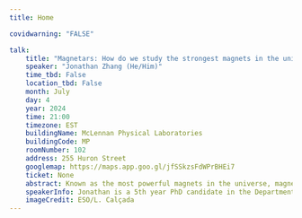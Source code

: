 ```yaml
---
title: Home

covidwarning: "FALSE"

talk:
    title: "Magnetars: How do we study the strongest magnets in the universe?"
    speaker: "Jonathan Zhang (He/Him)"
    time_tbd: False
    location_tbd: False
    month: July
    day: 4
    year: 2024
    time: 21:00
    timezone: EST
    buildingName: McLennan Physical Laboratories
    buildingCode: MP
    roomNumber: 102
    address: 255 Huron Street
    googlemap: https://maps.app.goo.gl/jfSSkzsFdWPrBHEi7
    ticket: None
    abstract: Known as the most powerful magnets in the universe, magnetars are one of the most mysterious objects in space. Formed after the death of a star, magnetars use these powerful magnetic fields to emit a wide range of signals that can be seen across the galaxy. Understanding these emission processes requires understanding physics over a wide range of sizes and strengths. In this talk, I will cover how we can simplify these physics to model magnetars in simulations, and match the signals that we observe. 
    speakerInfo: Jonathan is a 5th year PhD candidate in the Department of Physics at the University of Toronto, and works at the Canadian Institute for Theoretical Astrophysics. His research includes modelling the plasma around magnetars, and characterizing signals of dark matter with new interactions. Originally from Vancouver, Jonathan completed his undergrad in physics and mathematics at the University of British Columbia. When not studying physics, he can be found lifting heavy objects in mercifully air-conditioned spaces.
    imageCredit: ESO/L. Calçada
---
```

